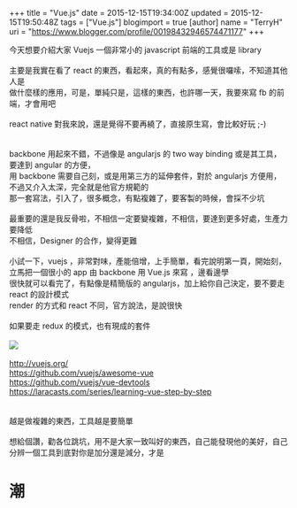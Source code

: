 +++
title = "Vue.js"
date = 2015-12-15T19:34:00Z
updated = 2015-12-15T19:50:48Z
tags = ["Vue.js"]
blogimport = true 
[author]
	name = "TerryH"
	uri = "https://www.blogger.com/profile/00198432946574471177"
+++

今天想要介紹大家 Vuejs 一個非常小的 javascript 前端的工具或是 library<br /><br />主要是我實在看了 react 的東西，看起來，真的有點多，感覺很囉嗦，不知道其他人是<br />做什麼樣的應用，可是，單純只是，這樣的東西，也許哪一天，我要來寫 fb 的前端，才會用吧<br /><br />react native 對我來說，還是覺得不要再繞了，直接原生寫，會比較好玩 ;-)<br /><br /><br />backbone 用起來不錯，不過像是 angularjs 的 two way binding 或是其工具，要達到 angular 的方便，<br />用 backbone 需要自己刻，或是用第三方的延伸套件，對於 angularjs 方便用，不過又介入太深，完全就是他官方規範的<br />那一套寫法，引入了，很多概念，有點複雜了，要客製的時候，會採不少坑<br /><br />最重要的還是我反骨啦，不相信一定要變複雜，不相信，要達到更多好處，生產力要降低<br />不相信，Designer 的合作，變得更難<br /><br />小試一下，vuejs ，非常對味，產能倍增，上手簡單，看完說明第一頁，開始刻，立馬把一個很小的 app 由 backbone 用 Vue.js 來寫 ，邊看邊學<br />很快就可以看完了，有點像是精簡版的 angularjs，加上給你自己決定，要不要走 react 的設計模式<br />render 的方式和 react 不同，官方說法，是說很快<br /><br />如果要走 redux 的模式，也有現成的套件<br /><br /><img src="http://vuejs.org/images/logo.png" /><br /><br /><a href="http://vuejs.org/">http://vuejs.org/</a> <br /><a href="https://github.com/vuejs/awesome-vue">https://github.com/vuejs/awesome-vue</a><br /><a href="https://github.com/vuejs/vue-devtools">https://github.com/vuejs/vue-devtools</a><br /><a href="https://laracasts.com/series/learning-vue-step-by-step">https://laracasts.com/series/learning-vue-step-by-step</a><br /><br /><br />越是做複雜的東西，工具越是要簡單<br /><br />想給個讚，勸各位跳坑，用不是大家一致叫好的東西，自己能發現他的美好，自己分辨一個工具到底對你是加分還是減分，才是<h1>潮</h1>
